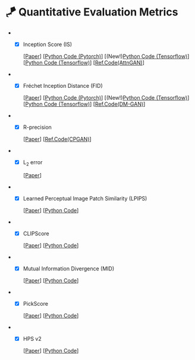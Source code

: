 # 🪁 Quantitative Evaluation Metrics

  * - [x] Inception Score (IS) 

      [[Paper](https://arxiv.org/pdf/1606.03498.pdf)] [[Python Code (Pytorch)](https://github.com/sbarratt/inception-score-pytorch)] [(New!)[Python Code (Tensorflow)](https://github.com/senmaoy/Inception-Score-FID-on-CUB-and-OXford)] [[Python Code (Tensorflow)](https://github.com/taki0112/GAN_Metrics-Tensorflow)] [[Ref.Code(AttnGAN)](https://github.com/taoxugit/AttnGAN)]

  * - [x] Fréchet Inception Distance (FID)

      [[Paper](https://papers.nips.cc/paper/7240-gans-trained-by-a-two-time-scale-update-rule-converge-to-a-local-nash-equilibrium.pdf)] [[Python Code (Pytorch)](https://github.com/mseitzer/pytorch-fid)] [(New!)[Python Code (Tensorflow)](https://github.com/senmaoy/Inception-Score-FID-on-CUB-and-OXford)] [[Python Code (Tensorflow)](https://github.com/taki0112/GAN_Metrics-Tensorflow)] [[Ref.Code(DM-GAN)](https://github.com/MinfengZhu/DM-GAN)]

  * - [x] R-precision

      [[Paper](https://openaccess.thecvf.com/content_cvpr_2018/papers/Xu_AttnGAN_Fine-Grained_Text_CVPR_2018_paper.pdf)] [[Ref.Code(CPGAN)](https://github.com/dongdongdong666/CPGAN)]

  * - [x] L<sub>2</sub> error

      [[Paper](https://papers.nips.cc/paper/7290-text-adaptive-generative-adversarial-networks-manipulating-images-with-natural-language.pdf)]

  * - [x] Learned Perceptual Image Patch Similarity (LPIPS) 

      [[Paper](https://arxiv.org/abs/1801.03924)] [[Python Code](https://github.com/richzhang/PerceptualSimilarity)]

  * - [x] CLIPScore

      [[Paper](https://arxiv.org/abs/2104.08718)] [[Python Code](https://github.com/jmhessel/clipscore)]

  * - [x] Mutual Information Divergence (MID)

      [[Paper](https://openreview.net/forum?id=wKd2XtSRsjl)] [[Python Code](https://github.com/naver-ai/mid.metric)]

  * - [x] PickScore

      [[Paper](https://arxiv.org/abs/2305.01569)] [[Python Code](https://huggingface.co/yuvalkirstain/PickScore_v1)]

  * - [x] HPS v2

      [[Paper](https://arxiv.org/abs/2306.09341)] [[Python Code](https://github.com/tgxs002/HPSv2)]
